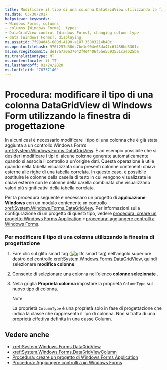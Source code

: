 ```yaml
---
title: Modificare il tipo di una colonna DataGridView utilizzando la finestra di progettazione
ms.date: 03/30/2017
helpviewer_keywords:
- Windows Forms, columns
- columns [Windows Forms], types
- DataGridView control [Windows Forms], changing column type
- data [Windows Forms], displaying
ms.assetid: 7f994d45-600d-4190-a187-35803214b40c
ms.openlocfilehash: 976f257d38dc7be5c904e63da47c61486bd3301c
ms.sourcegitcommit: de17a7a0a37042f0d4406f5ae5393531caeb25ba
ms.translationtype: MT
ms.contentlocale: it-IT
ms.lasthandoff: 01/24/2020
ms.locfileid: "76737140"
---
```

# <a name="how-to-change-the-type-of-a-windows-forms-datagridview-column-using-the-designer"></a>Procedura: modificare il tipo di una colonna DataGridView di Windows Form utilizzando la finestra di progettazione
In alcuni casi è necessario modificare il tipo di una colonna che è già stata aggiunta a un controllo Windows Forms <xref:System.Windows.Forms.DataGridView>. È ad esempio possibile che si desideri modificare i tipi di alcune colonne generate automaticamente quando si associa il controllo a un'origine dati. Questa operazione è utile quando nella tabella visualizzata sono presenti colonne contenenti chiavi esterne alle righe di una tabella correlata. In questo caso, è possibile sostituire le colonne della casella di testo in cui vengono visualizzate le chiavi esterne con le colonne della casella combinata che visualizzano valori più significativi della tabella correlata.

 Per la procedura seguente è necessario un progetto di **applicazione Windows** con un modulo contenente un controllo <xref:System.Windows.Forms.DataGridView>. Per informazioni sulla configurazione di un progetto di questo tipo, vedere [procedura: creare un progetto Windows Forms Application](/visualstudio/ide/step-1-create-a-windows-forms-application-project) e [procedura: aggiungere controlli a Windows Forms](how-to-add-controls-to-windows-forms.md).

### <a name="to-change-the-type-of-a-column-using-the-designer"></a>Per modificare il tipo di una colonna utilizzando la finestra di progettazione

1. Fare clic sul glifo smart tag (![glifo smart tag](./media/vs-winformsmttagglyph.gif "VS_WinFormSmtTagGlyph")) nell'angolo superiore destro del controllo <xref:System.Windows.Forms.DataGridView>, quindi selezionare **modifica colonne**.

2. Consente di selezionare una colonna nell'elenco **colonne selezionate** .

3. Nella griglia **Proprietà colonna** impostare la proprietà `ColumnType` sul nuovo tipo di colonna.

    > [!NOTE]
    > La proprietà `ColumnType` è una proprietà solo in fase di progettazione che indica la classe che rappresenta il tipo di colonna. Non si tratta di una proprietà effettiva definita in una classe Column.

## <a name="see-also"></a>Vedere anche

- <xref:System.Windows.Forms.DataGridView>
- <xref:System.Windows.Forms.DataGridViewColumn>
- [Procedura: creare un progetto di Windows Forms Application](/visualstudio/ide/step-1-create-a-windows-forms-application-project)
- [Procedura: Aggiungere controlli a un Windows Forms](how-to-add-controls-to-windows-forms.md)
